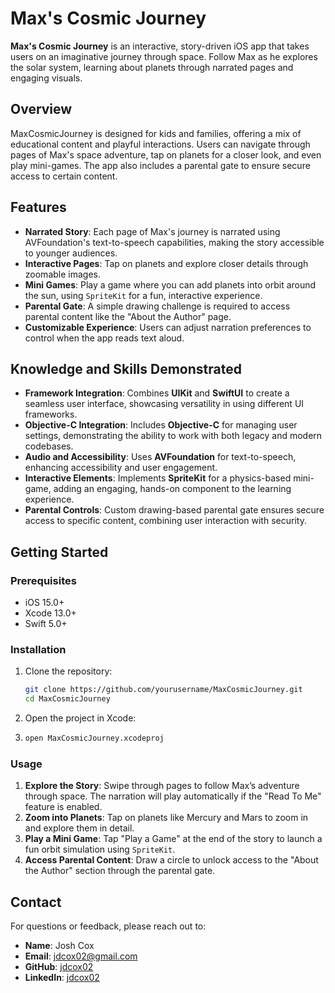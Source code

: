# Max's Cosmic Journey

**Max's Cosmic Journey** is an interactive, story-driven iOS app that takes users on an imaginative journey through space. Follow Max as he explores the solar system, learning about planets through narrated pages and engaging visuals.

## Overview

MaxCosmicJourney is designed for kids and families, offering a mix of educational content and playful interactions. Users can navigate through pages of Max's space adventure, tap on planets for a closer look, and even play mini-games. The app also includes a parental gate to ensure secure access to certain content.

## Features

- **Narrated Story**: Each page of Max's journey is narrated using AVFoundation's text-to-speech capabilities, making the story accessible to younger audiences.
- **Interactive Pages**: Tap on planets and explore closer details through zoomable images.
- **Mini Games**: Play a game where you can add planets into orbit around the sun, using `SpriteKit` for a fun, interactive experience.
- **Parental Gate**: A simple drawing challenge is required to access parental content like the "About the Author" page.
- **Customizable Experience**: Users can adjust narration preferences to control when the app reads text aloud.

## Knowledge and Skills Demonstrated

- **Framework Integration**: Combines **UIKit** and **SwiftUI** to create a seamless user interface, showcasing versatility in using different UI frameworks.
- **Objective-C Integration**: Includes **Objective-C** for managing user settings, demonstrating the ability to work with both legacy and modern codebases.
- **Audio and Accessibility**: Uses **AVFoundation** for text-to-speech, enhancing accessibility and user engagement.
- **Interactive Elements**: Implements **SpriteKit** for a physics-based mini-game, adding an engaging, hands-on component to the learning experience.
- **Parental Controls**: Custom drawing-based parental gate ensures secure access to specific content, combining user interaction with security.

## Getting Started

### Prerequisites

- iOS 15.0+
- Xcode 13.0+
- Swift 5.0+

### Installation

1. Clone the repository:

   ```bash
   git clone https://github.com/yourusername/MaxCosmicJourney.git
   cd MaxCosmicJourney
   ```
   
2. Open the project in Xcode:
3. 
   ```bash
   open MaxCosmicJourney.xcodeproj
    ```
### Usage

1. **Explore the Story**: Swipe through pages to follow Max’s adventure through space. The narration will play automatically if the "Read To Me" feature is enabled.
2. **Zoom into Planets**: Tap on planets like Mercury and Mars to zoom in and explore them in detail.
3. **Play a Mini Game**: Tap "Play a Game" at the end of the story to launch a fun orbit simulation using `SpriteKit`.
4. **Access Parental Content**: Draw a circle to unlock access to the "About the Author" section through the parental gate.


## Contact

For questions or feedback, please reach out to:

- **Name**: Josh Cox
- **Email**: [jdcox02@gmail.com](mailto:jdcox02@gmail.com)
- **GitHub**: [jdcox02](https://github.com/jdcox02)
- **LinkedIn**: [jdcox02](https://www.linkedin.com/in/jdcox02)


